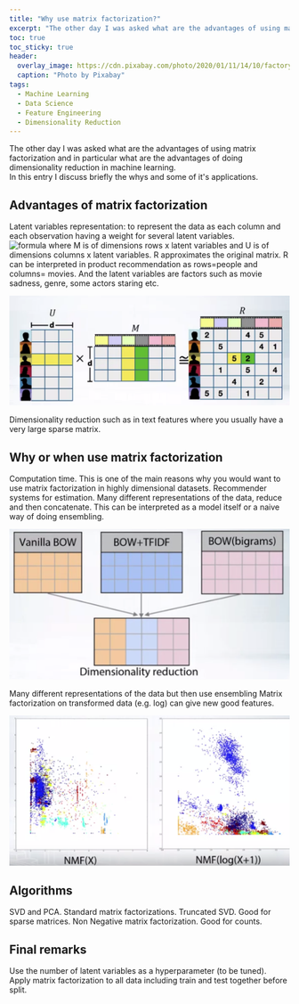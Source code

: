 ```yaml
---
title: "Why use matrix factorization?"
excerpt: "The other day I was asked what are the advantages of using matrix factorization and in particular what are the advantages of doing dimensionality reduction in machine learning."
toc: true
toc_sticky: true
header:
  overlay_image: https://cdn.pixabay.com/photo/2020/01/11/14/10/factory-4757647_1280.jpg
  caption: "Photo by Pixabay"
tags: 
  - Machine Learning 
  - Data Science 
  - Feature Engineering
  - Dimensionality Reduction
---
```


The other day I was asked what are the advantages of using matrix factorization and in particular what are the advantages of doing dimensionality reduction in machine learning.  
In this entry I discuss briefly the whys and some of it's applications.

## Advantages of matrix factorization  
Latent variables representation: to represent the data as each column and each observation having a weight for several latent variables.  
![formula](https://chart.googleapis.com/chart?cht=tx&chl=U%5ETM%20%5Capprox%20R  "Formula") where M is of dimensions rows x latent variables and U is of dimensions columns x latent variables. R approximates the original matrix. 
R can be interpreted in product recommendation as rows=people and columns= movies. And the latent variables are factors such as movie sadness, genre, some actors staring etc.

![recommender](/assets/postsImages/recommend.PNG  "Recommender System")

Dimensionality reduction such as in text features where you usually have a very large sparse matrix. 

## Why or when use matrix factorization
Computation time. This is one of the main reasons why you would want to use matrix factorization in highly dimensional datasets. 
Recommender systems for estimation.
Many different representations of the data, reduce and then concatenate. This can be interpreted as a model itself or a naive way of doing ensembling.

![append](/assets/postsImages/append.PNG  "Append many features of different techniques")

Many different representations of the data but then use ensembling
Matrix factorization on transformed data (e.g. log) can give new good features. 

![features](/assets/postsImages/features.PNG  "Feature Engineering")

## Algorithms
SVD and PCA. Standard matrix factorizations. 
Truncated SVD. Good for sparse matrices. 
Non Negative matrix factorization. Good for counts.

## Final remarks
Use the number of latent variables as a hyperparameter (to be tuned).
Apply matrix factorization to all data including train and test together before split.


